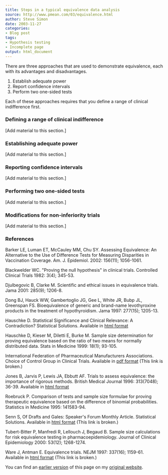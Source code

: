 ```yaml
---
title: Steps in a typical equivalence data analysis
source: http://www.pmean.com/03/equivalence.html
author: Steve Simon
date: 2003-11-27
categories:
- Blog post
tags:
- Hypothesis testing 
- Incomplete page
output: html_document
---
```

There are three approaches that are used to demonstrate equivalence, each with its advantages and disadvantages.

1.  Establish adequate power
2.  Report confidence intervals
3.  Perform two one-sided tests

Each of these approaches requires that you define a range of clinical indifference first.

### Defining a range of clinical indifference

[Add material to this section.]

### Establishing adequate power

[Add material to this section.]

### Reporting confidence intervals

[Add material to this section.]

### Performing two one-sided tests

[Add material to this section.]

### Modifications for non-inferiority trials

[Add material to this section.]

### References

Barker LE, Luman ET, McCauley MM, Chu SY. Assessing Equivalence: An Alternative to the Use of Difference Tests for Measuring Disparities in Vaccination Coverage. Am. J. Epidemiol. 2002: 156(11); 1056-1061.

Blackwelder WC. "Proving the null hypothesis" in clinical trials. Controlled Clinical Trials 1982: 3(4); 345-53.


Djulbegovic B, Clarke M. Scientific and ethical issues in equivalence trials. Jama 2001: 285(9); 1206-8.

Dong BJ, Hauck WW, Gambertoglio JG, Gee L, White JR, Bubp JL, Greenspan FS. Bioequivalence of generic and brand-name levothyroxine products in the treatment of hypothyroidism. Jama 1997: 277(15); 1205-13.

Hauschke D. Statistical Significance and Clinical Relevance: A Contradiction? Statistical Solutions. Available in [html format][hau1]

Hauschke D, Kieser M, Diletti E, Burke M. Sample size determination for proving equivalence based on the ratio of two means for normally distributed data. Stats in Medicine 1999: 18(1); 93-105.

International Federation of Pharmaceutical Manufacturers Associations. Choice of Control Group in Clinical Trials. Available in [pdf format][ifp1] (This link is broken.)

Jones B, Jarvis P, Lewis JA, Ebbutt AF. Trials to assess equivalence: the importance of rigorous methods. British Medical Journal 1996: 313(7048); 36-39. Available in [html format][jon1]

Roebruck P. Comparison of tests and sample size formulae for proving therapeutic equivalence based on the difference of binomial probabilities. Statistics in Medicine 1995: 141583-94.

Senn S,  Of Drafts and Gales: Speaker's Forum Monthly Article. Statistical Solutions. Available in [html format][sen1] (This link is broken.)

Tubert-Bitter P, Manfredi R, Lellouch J, Begaud B. Sample size calculations for risk equivalence testing in pharmacoepidemiology. Journal of Clinical Epidemiology 2000: 53(12); 1268-1274.

Ware J, Antman E. Equivalence trials. NEJM 1997: 337(16); 1159-61. Available in [html format][war1] (This link is broken.)

You can find an [earlier version][sim1] of this page on my [original website][sim2].

[sim1]: http://www.pmean.com/03/equivalence.html
[sim2]: http://www.pmean.com/original_site.html

[hau1]: http://www.statsol.ie/equivtest/hauschke1.htm
[ifp1]: http://www.ich.org/pdfICH/e10step4.pdf
[jon1]: http://bmj.com/cgi/content/full/313/7048/36
[sen1]: http://www.statsolusa.com/forart.htm
[war1]: http://content.nejm.org/cgi/content/extract/337/16/1159
